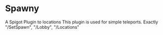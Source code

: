 # Spawny
A Spigot Plugin to locations
This plugin is used for simple teleports. Exactly "/SetSpawn", "/Lobby", "/Locations"
